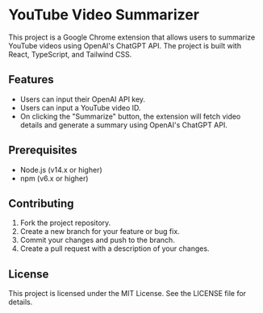 # YouTube Video Summarizer
This project is a Google Chrome extension that allows users to summarize YouTube videos using OpenAI's ChatGPT API. The project is built with React, TypeScript, and Tailwind CSS.

## Features
* Users can input their OpenAI API key.
* Users can input a YouTube video ID.
* On clicking the "Summarize" button, the extension will fetch video details and generate a summary using OpenAI's ChatGPT API.

## Prerequisites
* Node.js (v14.x or higher)
* npm (v6.x or higher)

## Contributing
1. Fork the project repository.
2. Create a new branch for your feature or bug fix.
3. Commit your changes and push to the branch.
4. Create a pull request with a description of your changes.

## License
This project is licensed under the MIT License. See the LICENSE file for details.
